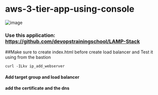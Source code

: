 # aws-3-tier-app-using-console
![image](https://user-images.githubusercontent.com/107158398/223561792-39b6088e-5b10-4adb-959d-61398bec5d23.png)
 ### Use this application: https://github.com/devopstrainingschool/LAMP-Stack
 ##Make sure to create index.html before create load balancer and Test it using from the bastion
 ```
 curl -ILkv ip_add_webserver
 ```
 
#### Add target group and load balancer
#### add the certificate and the dns
